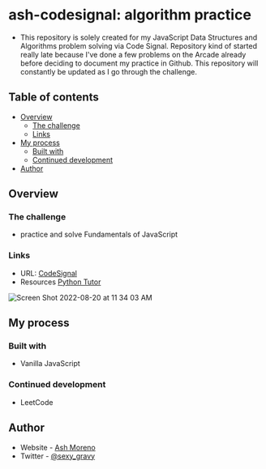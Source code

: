 # ash-codesignal: algorithm practice

- This repository is solely created for my JavaScript Data Structures and Algorithms problem solving via Code Signal. Repository kind of started really late because I've done a few problems on the Arcade already before deciding to document my practice in Github. This repository will constantly be updated as I go through the challenge.

## Table of contents

- [Overview](#overview)
  - [The challenge](#the-challenge)
  - [Links](#links)
- [My process](#my-process)
  - [Built with](#built-with)
  - [Continued development](#continued-development)
- [Author](#author)

## Overview

### The challenge

- practice and solve Fundamentals of JavaScript

### Links

- URL: [CodeSignal](https://codesignal.com/?utm_source=bing&utm_medium=cpc&utm_term=codesignal&restored=1658505027159)
- Resources [Python Tutor](https://pythontutor.com)

![Screen Shot 2022-08-20 at 11 34 03 AM](https://user-images.githubusercontent.com/89284873/185757278-b7fd464a-8aeb-4c06-866a-7f4bd859ade7.png)


## My process

### Built with

- Vanilla JavaScript

### Continued development

- LeetCode

## Author

- Website - [Ash Moreno](https://www.ashmoreno.dev)
- Twitter - [@sexy_gravy](https://twitter.com/sexy_gravy)
